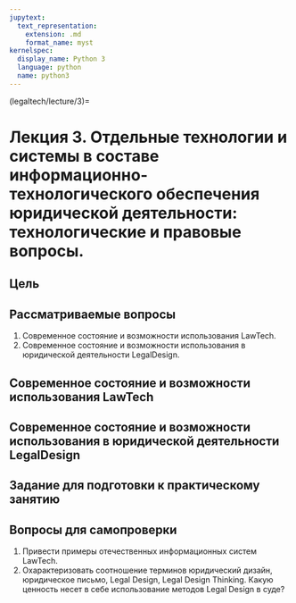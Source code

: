 ```yaml
---
jupytext:
  text_representation:
    extension: .md
    format_name: myst
kernelspec:
  display_name: Python 3
  language: python
  name: python3
---
```


(legaltech/lecture/3)=
# Лекция 3. Отдельные технологии и системы в составе информационно-технологического обеспечения юридической деятельности: технологические и правовые вопросы.

## Цель

## Рассматриваемые вопросы
1. Современное состояние и возможности использования LawTech.
2. Современное состояние и возможности использования в юридической деятельности LegalDesign.

## Современное состояние и возможности использования LawTech

## Современное состояние и возможности использования в юридической деятельности LegalDesign

## Задание для подготовки к практическому занятию

## Вопросы для самопроверки
1. Привести примеры отечественных информационных систем LawTech.
2. Охарактеризовать соотношение терминов юридический дизайн, юридическое письмо, Legal Design, Legal Design Thinking. Какую ценность несет в себе использование методов Legal Design в суде?
